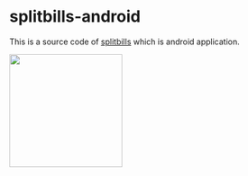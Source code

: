 # splitbills-android

This is a source code of [splitbills](https://play.google.com/store/apps/details?id=com.yuuniworks.splitbills&hl=en) which is android application.

<img src="https://lh3.googleusercontent.com/8sM_DcprfmHwcHXmAj4k-yjVhla25oQL6QAOzYrxrJIzgXxVpaBRK4fgncppJjgfTg=h900-rw" width="200px">

